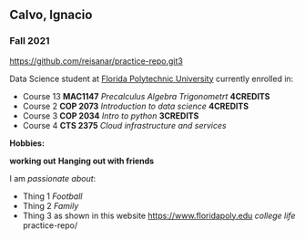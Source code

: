 ## Calvo, Ignacio

### Fall 2021
https://github.com/reisanar/practice-repo.git3

Data Science student at [Florida Polytechnic University](https://www.floridapoly.edu) currently enrolled in: 

- Course 13
  **MAC1147**
  _Precalculus Algebra Trigonometrt_
  **4CREDITS**
- Course 2
  **COP 2073**
  _Introduction to data science_
  **4CREDITS**
- Course 3
  **COP 2034**
  _Intro to python_
  **3CREDITS**
- Course 4
  **CTS 2375**
  _Cloud infrastructure and services_

**Hobbies:**

**working out**
**Hanging out with friends**

I am _passionate about_: 

- Thing 1
  _Football_
- Thing 2
  _Family_
- Thing 3 as shown in this website <https://www.floridapoly.edu>
  _college life_
practice-repo/
